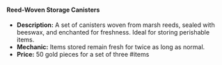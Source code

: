 #### Reed-Woven Storage Canisters
- **Description:** A set of canisters woven from marsh reeds, sealed with beeswax, and enchanted for freshness. Ideal for storing perishable items.
- **Mechanic:** Items stored remain fresh for twice as long as normal.
- **Price:** 50 gold pieces for a set of three
#items